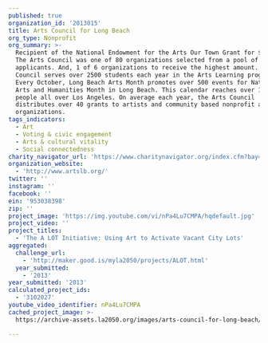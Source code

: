 ```yaml
---
published: true
organization_id: '2013015'
title: Arts Council for Long Beach
org_type: Nonprofit
org_summary: >-
  Recipient of the National Endowment for the Arts Our Town Grant for $150,000.
  The Arts Council was one of 80 organizations selected from a pool of 317
  applicants. And, 1 of 6 organizations to receive the highest amount. The Arts
  Council serves over 2500 students each year in the Arts Learning program.
  Every October, Long Beach Arts Month promotes over 500 events for National
  Arts and Humanities Month in Long Beach. This calendar reaches over 100,000
  people all over Los Angeles. On average each year, the Arts Council
  distributes over 40 grants to artists and community based nonprofit arts
  organizations.
tags_indicators:
  - Art
  - Voting & civic engagement
  - Arts & cultural vitality
  - Social connectedness
charity_navigator_url: 'https://www.charitynavigator.org/index.cfm?bay=search.profile&ein=953038398'
organization_website:
  - 'http://www.artslb.org/'
twitter: ''
instagram: ''
facebook: ''
ein: '953038398'
zip: ''
project_image: 'https://img.youtube.com/vi/nPa4Lu7CMPA/hqdefault.jpg'
project_video: ''
project_titles:
  - 'The A LOT Initiative: Using Art to Activate Vacant City Lots'
aggregated:
  challenge_url:
    - 'http://maker.good.is/myla2050/projects/ALOT.html'
  year_submitted:
    - '2013'
year_submitted: '2013'
calculated_project_ids:
  - '3102027'
youtube_video_identifier: nPa4Lu7CMPA
cached_project_image: >-
  https://archive-assets.la2050.org/images/arts-council-for-long-beach/img.youtube.com/vi/nPa4Lu7CMPA/hqdefault.jpg

---
```

